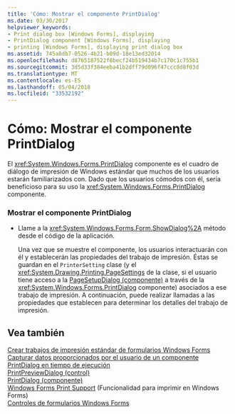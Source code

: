 ```yaml
---
title: 'Cómo: Mostrar el componente PrintDialog'
ms.date: 03/30/2017
helpviewer_keywords:
- Print dialog box [Windows Forms], displaying
- PrintDialog component [Windows Forms], displaying
- printing [Windows Forms], displaying print dialog box
ms.assetid: 745a8db7-0526-4b21-b09d-18e13ed32014
ms.openlocfilehash: d8765187522f8becf24b519434b7c170c1c755b1
ms.sourcegitcommit: 3d5d33f384eeba41b2dff79d096f47ccc8d8f03d
ms.translationtype: MT
ms.contentlocale: es-ES
ms.lasthandoff: 05/04/2018
ms.locfileid: "33532192"
---
```

# <a name="how-to-display-the-printdialog-component"></a>Cómo: Mostrar el componente PrintDialog
El <xref:System.Windows.Forms.PrintDialog> componente es el cuadro de diálogo de impresión de Windows estándar que muchos de los usuarios estarán familiarizados con. Dado que los usuarios cómodos con él, sería beneficioso para su uso la <xref:System.Windows.Forms.PrintDialog> componente.  
  
### <a name="to-display-the-printdialog-component"></a>Mostrar el componente PrintDialog  
  
-   Llame a la <xref:System.Windows.Forms.Form.ShowDialog%2A> método desde el código de la aplicación.  
  
     Una vez que se muestre el componente, los usuarios interactuarán con él y establecerán las propiedades del trabajo de impresión. Éstas se guardan en el <!--zz <xref:System.Drawing.Printing.PrinterSetting>--> `PrinterSetting` clase (y el <xref:System.Drawing.Printing.PageSettings> de la clase, si el usuario tiene acceso a la [PageSetupDialog (componente)](../../../../docs/framework/winforms/controls/pagesetupdialog-component-windows-forms.md) a través de la <xref:System.Windows.Forms.PrintDialog> componente) asociados a ese trabajo de impresión. A continuación, puede realizar llamadas a las propiedades que establecen para determinar los detalles del trabajo de impresión.  
  
## <a name="see-also"></a>Vea también  
 [Crear trabajos de impresión estándar de formularios Windows Forms](../../../../docs/framework/winforms/advanced/how-to-create-standard-windows-forms-print-jobs.md)  
 [Capturar datos proporcionados por el usuario de un componente PrintDialog en tiempo de ejecución](../../../../docs/framework/winforms/advanced/how-to-capture-user-input-from-a-printdialog-at-run-time.md)  
 [PrintPreviewDialog (control)](../../../../docs/framework/winforms/controls/printpreviewdialog-control-windows-forms.md)  
 [PrintDialog (componente)](../../../../docs/framework/winforms/controls/printdialog-component-windows-forms.md)  
 [Windows Forms Print Support](../../../../docs/framework/winforms/advanced/windows-forms-print-support.md) (Funcionalidad para imprimir en Windows Forms)  
 [Controles de formularios Windows Forms](../../../../docs/framework/winforms/controls/index.md)
